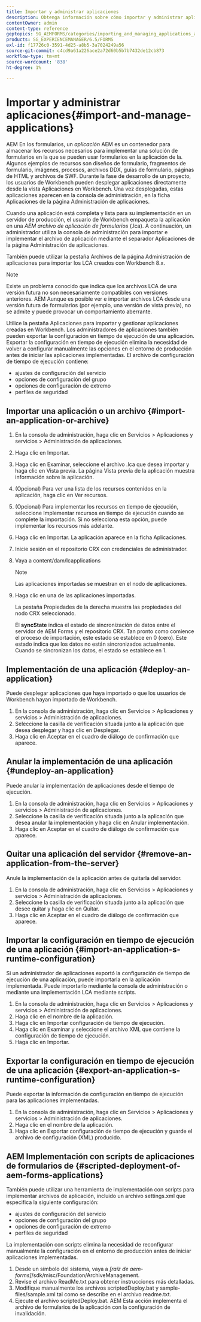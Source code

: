 ```yaml
---
title: Importar y administrar aplicaciones
description: Obtenga información sobre cómo importar y administrar aplicaciones. AEM Una aplicación es un contenedor para almacenar los recursos necesarios para implementar una solución de formularios en la que se puede usar el formato de formularios en la aplicación de formularios de.
contentOwner: admin
content-type: reference
geptopics: SG_AEMFORMS/categories/importing_and_managing_applications_and_archives
products: SG_EXPERIENCEMANAGER/6.5/FORMS
exl-id: f17726c0-3591-4d25-a8b5-3a7024249a56
source-git-commit: c4cd9a61a226ace2a72d60b5b7b7432de12cb873
workflow-type: tm+mt
source-wordcount: '838'
ht-degree: 1%

---
```


# Importar y administrar aplicaciones{#import-and-manage-applications}

AEM En los formularios, un *aplicación* AEM es un contenedor para almacenar los recursos necesarios para implementar una solución de formularios en la que se pueden usar formularios en la aplicación de la. Algunos ejemplos de recursos son diseños de formulario, fragmentos de formulario, imágenes, procesos, archivos DDX, guías de formulario, páginas de HTML y archivos de SWF. Durante la fase de desarrollo de un proyecto, los usuarios de Workbench pueden desplegar aplicaciones directamente desde la vista Aplicaciones en Workbench. Una vez desplegadas, estas aplicaciones aparecen en la consola de administración, en la ficha Aplicaciones de la página Administración de aplicaciones.

Cuando una aplicación está completa y lista para su implementación en un servidor de producción, el usuario de Workbench empaqueta la aplicación en una *AEM archivo de aplicación de formularios* (.lca). A continuación, un administrador utiliza la consola de administración para importar e implementar el archivo de aplicación mediante el separador Aplicaciones de la página Administración de aplicaciones.

También puede utilizar la pestaña Archivos de la página Administración de aplicaciones para importar los LCA creados con Workbench 8.x.

>[!NOTE]
>
>Existe un problema conocido que indica que los archivos LCA de una versión futura no son necesariamente compatibles con versiones anteriores. AEM Aunque es posible ver e importar archivos LCA desde una versión futura de formularios (por ejemplo, una versión de vista previa), no se admite y puede provocar un comportamiento aberrante.

Utilice la pestaña Aplicaciones para importar y gestionar aplicaciones creadas en Workbench. Los administradores de aplicaciones también pueden exportar la configuración en tiempo de ejecución de una aplicación. Exportar la configuración en tiempo de ejecución elimina la necesidad de volver a configurar manualmente las opciones en el entorno de producción antes de iniciar las aplicaciones implementadas. El archivo de configuración de tiempo de ejecución contiene:

* ajustes de configuración del servicio
* opciones de configuración del grupo
* opciones de configuración de extremo
* perfiles de seguridad

## Importar una aplicación o un archivo {#import-an-application-or-archive}

1. En la consola de administración, haga clic en Servicios > Aplicaciones y servicios > Administración de aplicaciones.
1. Haga clic en Importar.
1. Haga clic en Examinar, seleccione el archivo .lca que desea importar y haga clic en Vista previa. La página Vista previa de la aplicación muestra información sobre la aplicación.
1. (Opcional) Para ver una lista de los recursos contenidos en la aplicación, haga clic en Ver recursos.
1. (Opcional) Para implementar los recursos en tiempo de ejecución, seleccione Implementar recursos en tiempo de ejecución cuando se complete la importación. Si no selecciona esta opción, puede implementar los recursos más adelante.
1. Haga clic en Importar. La aplicación aparece en la ficha Aplicaciones.
1. Inicie sesión en el repositorio CRX con credenciales de administrador.
1. Vaya a content/dam/lcapplications

   >[!NOTE]
   >
   >Las aplicaciones importadas se muestran en el nodo de aplicaciones.

1. Haga clic en una de las aplicaciones importadas.

   La pestaña Propiedades de la derecha muestra las propiedades del nodo CRX seleccionado.

   El **syncState** indica el estado de sincronización de datos entre el servidor de AEM Forms y el repositorio CRX. Tan pronto como comience el proceso de importación, este estado se establece en 0 (cero). Este estado indica que los datos no están sincronizados actualmente. Cuando se sincronizan los datos, el estado se establece en 1.

## Implementación de una aplicación {#deploy-an-application}

Puede desplegar aplicaciones que haya importado o que los usuarios de Workbench hayan importado de Workbench.

1. En la consola de administración, haga clic en Servicios > Aplicaciones y servicios > Administración de aplicaciones.
1. Seleccione la casilla de verificación situada junto a la aplicación que desea desplegar y haga clic en Desplegar.
1. Haga clic en Aceptar en el cuadro de diálogo de confirmación que aparece.

## Anular la implementación de una aplicación {#undeploy-an-application}

Puede anular la implementación de aplicaciones desde el tiempo de ejecución.

1. En la consola de administración, haga clic en Servicios > Aplicaciones y servicios > Administración de aplicaciones.
1. Seleccione la casilla de verificación situada junto a la aplicación que desea anular la implementación y haga clic en Anular implementación.
1. Haga clic en Aceptar en el cuadro de diálogo de confirmación que aparece.

## Quitar una aplicación del servidor {#remove-an-application-from-the-server}

Anule la implementación de la aplicación antes de quitarla del servidor.

1. En la consola de administración, haga clic en Servicios > Aplicaciones y servicios > Administración de aplicaciones.
1. Seleccione la casilla de verificación situada junto a la aplicación que desee quitar y haga clic en Quitar.
1. Haga clic en Aceptar en el cuadro de diálogo de confirmación que aparece.

## Importar la configuración en tiempo de ejecución de una aplicación {#import-an-application-s-runtime-configuration}

Si un administrador de aplicaciones exportó la configuración de tiempo de ejecución de una aplicación, puede importarla en la aplicación implementada. Puede importarlo mediante la consola de administración o mediante una implementación LCA mediante scripts.

1. En la consola de administración, haga clic en Servicios > Aplicaciones y servicios > Administración de aplicaciones.
1. Haga clic en el nombre de la aplicación.
1. Haga clic en Importar configuración de tiempo de ejecución.
1. Haga clic en Examinar y seleccione el archivo XML que contiene la configuración de tiempo de ejecución.
1. Haga clic en Importar.

## Exportar la configuración en tiempo de ejecución de una aplicación {#export-an-application-s-runtime-configuration}

Puede exportar la información de configuración en tiempo de ejecución para las aplicaciones implementadas.

1. En la consola de administración, haga clic en Servicios > Aplicaciones y servicios > Administración de aplicaciones.
1. Haga clic en el nombre de la aplicación.
1. Haga clic en Exportar configuración de tiempo de ejecución y guarde el archivo de configuración (XML) producido.

## AEM Implementación con scripts de aplicaciones de formularios de {#scripted-deployment-of-aem-forms-applications}

También puede utilizar una herramienta de implementación con scripts para implementar archivos de aplicación, incluido un archivo settings.xml que especifica la siguiente configuración:

* ajustes de configuración del servicio
* opciones de configuración del grupo
* opciones de configuración de extremo
* perfiles de seguridad

La implementación con scripts elimina la necesidad de reconfigurar manualmente la configuración en el entorno de producción antes de iniciar aplicaciones implementadas.

1. Desde un símbolo del sistema, vaya a *[raíz de aem-forms]*/sdk/misc/Foundation/ArchiveManagement.
1. Revise el archivo ReadMe.txt para obtener instrucciones más detalladas.
1. Modifique manualmente los archivos scriptedDeploy.bat y sample-files/sample.xml tal como se describe en el archivo readme.txt.
1. Ejecute el archivo scriptedDeploy.bat. AEM Esta acción implementa el archivo de formularios de la aplicación con la configuración de invalidación.
